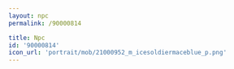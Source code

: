 ```yaml
---
layout: npc
permalink: /90000814

title: Npc
id: '90000814'
icon_url: 'portrait/mob/21000952_m_icesoldiermaceblue_p.png'
---
```

